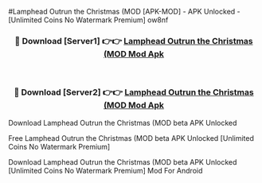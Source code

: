 #Lamphead Outrun the Christmas (MOD [APK-MOD] - APK Unlocked - [Unlimited Coins No Watermark Premium] ow8nf



<div align="center">

<h3>🔴 Download [Server1] 👉👉 <a href="https://momento.my/?title=Lamphead_Outrun_the_Christmas_(MOD">Lamphead Outrun the Christmas (MOD Mod Apk</a></h3><br>

<h3>🔴 Download [Server2] 👉👉 <a href="https://momento.my/?title=Lamphead_Outrun_the_Christmas_(MOD">Lamphead Outrun the Christmas (MOD Mod Apk</a></h3>
</div>



Download Lamphead Outrun the Christmas (MOD beta APK Unlocked

Free Lamphead Outrun the Christmas (MOD beta APK Unlocked [Unlimited Coins No Watermark Premium]

Download Lamphead Outrun the Christmas (MOD beta APK Unlocked [Unlimited Coins No Watermark Premium] Mod For Android
